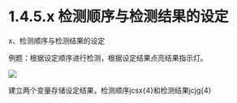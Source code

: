 # 1.4.5.x 检测顺序与检测结果的设定

x、检测顺序与检测结果的设定

例题：根据设定顺序进行检测，根据设定结果点亮结果指示灯。

![](G:\BaiduSyncdisk\docsifynet1.3\docs\picture\检测顺序与结果设定.png)

建立两个变量存储设定结果，检测顺序jcsx{4}和检测结果jcjg{4}


